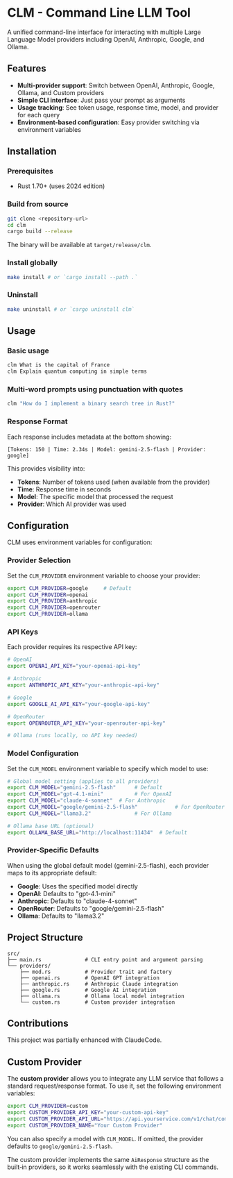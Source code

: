 # CLM - Command Line LLM Tool

A unified command-line interface for interacting with multiple Large Language Model providers including OpenAI, Anthropic, Google, and Ollama.

## Features

- **Multi-provider support**: Switch between OpenAI, Anthropic, Google, Ollama, and Custom providers
- **Simple CLI interface**: Just pass your prompt as arguments
- **Usage tracking**: See token usage, response time, model, and provider for each query
- **Environment-based configuration**: Easy provider switching via environment variables

## Installation

### Prerequisites
- Rust 1.70+ (uses 2024 edition)

### Build from source
```bash
git clone <repository-url>
cd clm
cargo build --release
```

The binary will be available at `target/release/clm`.

### Install globally
```bash
make install # or `cargo install --path .`
```

### Uninstall
```bash
make uninstall # or `cargo uninstall clm`
```


## Usage

### Basic usage
```bash
clm What is the capital of France
clm Explain quantum computing in simple terms
```

### Multi-word prompts using punctuation with quotes
```bash
clm "How do I implement a binary search tree in Rust?"
```

### Response Format
Each response includes metadata at the bottom showing:
```
[Tokens: 150 | Time: 2.34s | Model: gemini-2.5-flash | Provider: google]
```

This provides visibility into:
- **Tokens**: Number of tokens used (when available from the provider)
- **Time**: Response time in seconds
- **Model**: The specific model that processed the request
- **Provider**: Which AI provider was used

## Configuration

CLM uses environment variables for configuration:

### Provider Selection
Set the `CLM_PROVIDER` environment variable to choose your provider:

```bash
export CLM_PROVIDER=google     # Default
export CLM_PROVIDER=openai
export CLM_PROVIDER=anthropic
export CLM_PROVIDER=openrouter
export CLM_PROVIDER=ollama
```

### API Keys
Each provider requires its respective API key:

```bash
# OpenAI
export OPENAI_API_KEY="your-openai-api-key"

# Anthropic
export ANTHROPIC_API_KEY="your-anthropic-api-key"

# Google
export GOOGLE_AI_API_KEY="your-google-api-key"

# OpenRouter
export OPENROUTER_API_KEY="your-openrouter-api-key"

# Ollama (runs locally, no API key needed)
```

### Model Configuration
Set the `CLM_MODEL` environment variable to specify which model to use:

```bash
# Global model setting (applies to all providers)
export CLM_MODEL="gemini-2.5-flash"      # Default
export CLM_MODEL="gpt-4.1-mini"          # For OpenAI
export CLM_MODEL="claude-4-sonnet"  # For Anthropic
export CLM_MODEL="google/gemini-2.5-flash"            # For OpenRouter
export CLM_MODEL="llama3.2"              # For Ollama

# Ollama base URL (optional)
export OLLAMA_BASE_URL="http://localhost:11434"  # Default
```

### Provider-Specific Defaults
When using the global default model (gemini-2.5-flash), each provider maps to its appropriate default:
- **Google**: Uses the specified model directly
- **OpenAI**: Defaults to "gpt-4.1-mini"
- **Anthropic**: Defaults to "claude-4-sonnet"
- **OpenRouter**: Defaults to "google/gemini-2.5-flash"
- **Ollama**: Defaults to "llama3.2"

## Project Structure

```
src/
├── main.rs              # CLI entry point and argument parsing
└── providers/
    ├── mod.rs           # Provider trait and factory
    ├── openai.rs        # OpenAI GPT integration
    ├── anthropic.rs     # Anthropic Claude integration
    ├── google.rs        # Google AI integration
    ├── ollama.rs        # Ollama local model integration
    └── custom.rs        # Custom provider integration
```

## Contributions
This project was partially enhanced with ClaudeCode.

## Custom Provider

The **custom provider** allows you to integrate any LLM service that follows a standard request/response format. To use it, set the following environment variables:

```bash
export CLM_PROVIDER=custom
export CUSTOM_PROVIDER_API_KEY="your-custom-api-key"
export CUSTOM_PROVIDER_API_URL="https://api.yourservice.com/v1/chat/completions"
export CUSTOM_PROVIDER_NAME="Your Custom Provider"
```

You can also specify a model with `CLM_MODEL`. If omitted, the provider defaults to `google/gemini-2.5-flash`.

The custom provider implements the same `AiResponse` structure as the built‑in providers, so it works seamlessly with the existing CLI commands.
